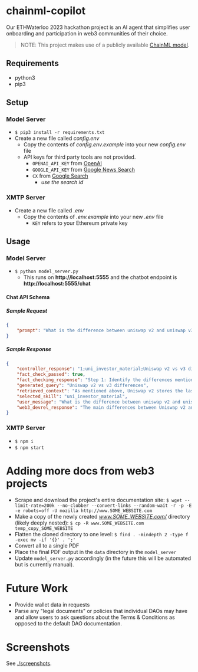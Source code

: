 # chainml-copilot
Our ETHWaterloo 2023 hackathon project is an AI agent that simplifies user onboarding and participation in web3 communities of their choice.

> NOTE: This project makes use of a publicly available [ChainML model](https://github.com/chain-ml/tmls-2023-material).

## Requirements

- python3
- pip3

## Setup

### Model Server

- `$ pip3 install -r requirements.txt`
- Create a new file called *config.env*
    - Copy the contents of *config.env.example* into your new *config.env* file
    - API keys for third party tools are not provided.
        - `OPENAI_API_KEY` from [OpenAI](https://platform.openai.com/account/api-keys)
        - `GOOGLE_API_KEY` from [Google News Search](https://programmablesearchengine.google.com/controlpanel/all)
        - `CX` from [Google Search](https://console.developers.google.com/)
            - _use the search id_

### XMTP Server

- Create a new file called *.env*
    - Copy the contents of *.env.example* into your new *.env* file
        - `KEY` refers to your Ethereum private key


## Usage

### Model Server

- `$ python model_server.py`
  - This runs on **http://localhost:5555** and the chatbot endpoint is **http://localhost:5555/chat**

#### Chat API Schema

##### Sample Request
```json
{
    "prompt": "What is the difference between uniswap v2 and uniswap v3?"
}
```
##### Sample Response
```json
{
    "controller_response": "1;uni_investor_material;Uniswap v2 vs v3 differences\n2;google_news_search;Uniswap v2 and v3 comparison",
    "fact_check_passed": true,
    "fact_checking_response": "Step 1: Identify the differences mentioned in the AI-Generated Response.\n- ... Handling Non-Standard Tokens\n- Protocol Fees\n- Language and Architectu...the AI-Generated Response.\n- All the differences mentioned in the AI-Generated Response are supported by the Retrieved Context.\n\nTrue",
    "generated_query": "Uniswap v2 vs v3 differences",
    "retrieved_context": "As mentioned above, Uniswap v2 stores the last recorded balance of each asset (in order to\nprevent a particular manipulative exploit of the oracle mechanism). The new architecture...Uniswap v2 is to minimize the surface area and complexity of\n\n",
    "selected_skill": "uni_investor_material",
    "user_message": "What is the difference between uniswap v2 and uniswap v3?",
    "web3_devrel_response": "The main differences between Uniswap v2 and Uniswap v3 are as follows:\n\n1., ... more advanced and flexible version of the protocol, offering improved capital efficiency, better fee structures, and enhanced price oracle functionality."
}
```

### XMTP Server

- `$ npm i`
- `$ npm start`

# Adding more docs from web3 projects

- Scrape and download the project's entire documentation site: `$ wget --limit-rate=200k --no-clobber --convert-links --random-wait -r -p -E -e robots=off -U mozilla http://www.SOME_WEBSITE.com`
- Make a copy of the newly created *www.SOME_WEBSITE.com/* directory (likely deeply nested): `$ cp -R www.SOME_WEBSITE.com temp_copy_SOME_WEBSITE`
- Flatten the cloned directory to one level: `$ find . -mindepth 2 -type f -exec mv -if '{}' . ';'`
- Convert all to a single PDF
- Place the final PDF output in the `data` directory in the `model_server`
- Update `model_server.py` accordingly (in the future this will be automated but is currently manual).

# Future Work

- Provide wallet data in requests
- Parse any "legal documents" or policies that individual DAOs may have and allow users to ask questions about the Terms & Conditions as opposed to the default DAO documentation.


# Screenshots
See [./screenshots](./screenshots).
